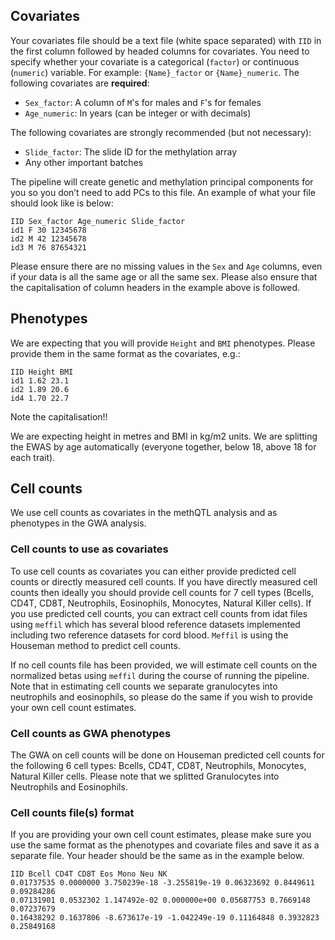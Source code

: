 
## Covariates
Your covariates file should be a text file (white space separated) with `IID` in the first column followed by headed columns for covariates. You need to specify whether your covariate is a categorical (`factor`) or continuous (`numeric`) variable. For example: `{Name}_factor` or `{Name}_numeric`.  The following covariates are **required**:

- `Sex_factor`: A column of `M`'s for males and `F`'s for females
- `Age_numeric`: In years (can be integer or with decimals)

The following covariates are strongly recommended (but not necessary):

- `Slide_factor`: The slide ID for the methylation array
- Any other important batches

The pipeline will create genetic and methylation principal components for you so you don’t need to add PCs to this file. An example of what your file should look like is below:

    IID Sex_factor Age_numeric Slide_factor
    id1 F 30 12345678
    id2 M 42 12345678
    id3 M 76 87654321

Please ensure there are no missing values in the `Sex` and `Age` columns, even if your data is all the same age or all the same sex. Please also ensure that the capitalisation of column headers in the example above is followed.

## Phenotypes

We are expecting that you will provide `Height` and `BMI` phenotypes. Please provide them in the same format as the covariates, e.g.:

    IID Height BMI
    id1 1.62 23.1
    id2 1.89 20.6
    id4 1.70 22.7

Note the capitalisation!!

We are expecting height in metres and BMI in kg/m2 units. We are splitting the EWAS by age automatically (everyone together, below 18, above 18 for each trait).

## Cell counts

We use cell counts as covariates in the methQTL analysis and as phenotypes in the GWA analysis.

### Cell counts to use as covariates
To use cell counts as covariates you can either provide predicted cell counts or directly measured cell counts. If you have directly measured cell counts then ideally you should provide cell counts for 7 cell types (Bcells, CD4T, CD8T, Neutrophils, Eosinophils, Monocytes, Natural Killer cells). If you use predicted cell counts, you can extract cell counts from idat files using `meffil` which has several blood reference datasets implemented including two reference datasets for cord blood. `Meffil` is using the Houseman method to predict cell counts.


If no cell counts file has been provided, we will estimate cell counts on the normalized betas using `meffil` during the course of running the pipeline. Note that in estimating cell counts we separate granulocytes into neutrophils and eosinophils, so please do the same if you wish to provide your own cell count estimates.

### Cell counts as GWA phenotypes
The GWA on cell counts will be done on Houseman predicted cell counts for the following 6 cell types:
Bcells, CD4T, CD8T, Neutrophils, Monocytes, Natural Killer cells. Please note that we splitted Granulocytes into Neutrophils and Eosinophils. 

### Cell counts file(s) format
If you are providing your own cell count estimates, please make sure you use the same format as the phenotypes and covariate files and save it as a separate file. Your header should be the same as in the example below. 

```
IID Bcell CD4T CD8T Eos Mono Neu NK
0.01737535 0.0000000 3.750239e-18 -3.255819e-19 0.06323692 0.8449611 0.09284286
0.07131901 0.0532302 1.147492e-02 0.000000e+00 0.05687753 0.7669148 0.07237679
0.16438292 0.1637806 -8.673617e-19 -1.042249e-19 0.11164848 0.3932823 0.25849168
```